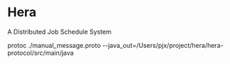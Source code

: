# Hera
A Distributed Job Schedule System


protoc ./manual_message.proto  --java_out=/Users/pjx/project/hera/hera-protocol/src/main/java